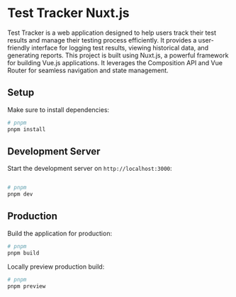 # Test Tracker Nuxt.js

Test Tracker is a web application designed to help users track their test results and manage their testing process efficiently. It provides a user-friendly interface for logging test results, viewing historical data, and generating reports.
This project is built using Nuxt.js, a powerful framework for building Vue.js applications. It leverages the Composition API and Vue Router for seamless navigation and state management.

## Setup

Make sure to install dependencies:

```bash
# pnpm
pnpm install

```

## Development Server

Start the development server on `http://localhost:3000`:

```bash

# pnpm
pnpm dev
```

## Production

Build the application for production:

```bash
# pnpm
pnpm build

```

Locally preview production build:

```bash
# pnpm
pnpm preview
```
